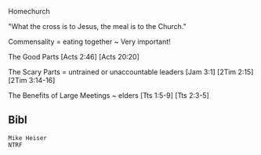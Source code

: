 Homechurch


"What the cross is to Jesus, the meal is to the Church."

Commensality = eating together
~ Very important!


The Good Parts
[Acts 2:46]
[Acts 20:20]

The Scary Parts
= untrained or unaccountable leaders
[Jam 3:1]
[2Tim 2:15]
[2Tim 3:14-16]

The Benefits of Large Meetings
~ elders [Tts 1:5-9] [Tts 2:3-5]



Bibl
----
	Mike Heiser
	NTRF
	